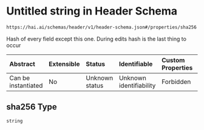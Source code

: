 # Untitled string in Header Schema

```txt
https://hai.ai/schemas/header/v1/header-schema.json#/properties/sha256
```

Hash of every field except this one. During edits hash is the last thing to occur

| Abstract            | Extensible | Status         | Identifiable            | Custom Properties | Additional Properties | Access Restrictions | Defined In                                                                                |
| :------------------ | :--------- | :------------- | :---------------------- | :---------------- | :-------------------- | :------------------ | :---------------------------------------------------------------------------------------- |
| Can be instantiated | No         | Unknown status | Unknown identifiability | Forbidden         | Allowed               | none                | [header.schema.json\*](../../schemas/header/v1/header.schema.json "open original schema") |

## sha256 Type

`string`
